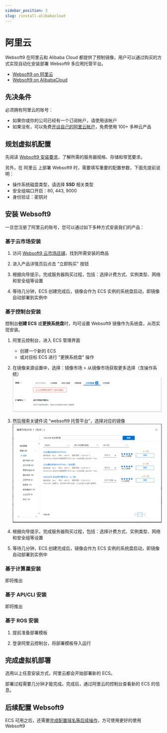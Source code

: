 ```yaml
---
sidebar_position: 3
slug: /install-alibabacloud
---
```


# 阿里云

Websoft9 在阿里云和 Alibaba Cloud 都提供了预制镜像，用户可以通过购买的方式实现自动化安装部署 Websoft9 多应用托管平台。  

- [Websoft9 on 阿里云](https://market.aliyun.com/products/53690006/cmjj00065456.html)
- [Websoft9 on AlibabaCloud](https://marketplace.alibabacloud.com/products/56680002/sgcmjj00034195.html)


## 先决条件

必须拥有阿里云的账号：

- 如果你或你的公司已经有一个订阅帐户，请使用该帐户
- 如果没有，可以免费[开设自己的阿里云帐户](https://free.aliyun.com/)，免费使用 100+ 多种云产品

## 规划虚拟机配置

先阅读 [Websoft9 安装要求](./install-requirements)，了解所需的服务器规格、存储和带宽要求。 

另外，在 阿里云 上部署 Websoft9 时，需要填写重要的配置参数，下面先提前说明：

- 操作系统磁盘类型，请选择 **SSD** 相关类型
- 安全组端口开启：80, 443, 9000
- 身份验证：密钥对


## 安装 Websoft9

一旦您注册了阿里云的账号，您可以通过如下多种方式安装我们的产品：

### 基于云市场安装

1. 访问 [Websoft9 云市场店铺](https://shop658hlt17.market.aliyun.com/)，找到所需安装的商品

2. 进入产品详情页后点击 "立即购买" 按钮

3. 根据向导提示，完成服务器购买过程，包括：选择计费方式、实例类型、网络和安全组等设置

4. 等待几分钟，ECS 创建完成后，镜像会作为 ECS 实例的系统盘启动，即镜像自动部署到实例中


### 基于控制台安装

控制台**创建 ECS** 或**更换系统盘**时，均可设置 Websoft9 镜像作为系统盘，从而实现安装。

1. 阿里云控制台，进入 ECS 管理界面

   - 创建一个新的 ECS
   - 或对目标 ECS 进行 "更换系统盘" 操作

2. 在镜像来源设置中，选择：镜像市场 > 从镜像市场获取更多选择（含操作系统）
   ![更换系统盘](./assets/aliyun-ecsbuy-mkimage-websoft9.png)

3. 然后搜索关键件词 “websoft9 托管平台”，选择对应的镜像
   ![选择Websoft9镜像](./assets/aliyun-ecsbuy-mkselect-websoft9.png)

4. 根据向导提示，完成服务器购买过程，包括：选择计费方式、实例类型、网络和安全组等设置

5. 等待几分钟，ECS 创建完成后，镜像会作为 ECS 实例的系统盘启动，即镜像自动部署到实例中


### 基于计算巢安装

即将推出

### 基于 API/CLI 安装

即将推出

### 基于 ROS 安装

1. 提前准备部署模板

2. 登录阿里云控制台，将部署模板导入运行

## 完成虚拟机部署

选用以上任意安装方式，阿里云都会开始部署新的 ECS。  

部署过程需要几分钟才能完成。完成后，通过阿里云的控制台查看新的 ECS 的信息。  

## 后续配置 Websoft9

ECS 可用之后，还需要[完成配置域名等后续操作](./domain-set)，方可使用更好的使用 Websoft9